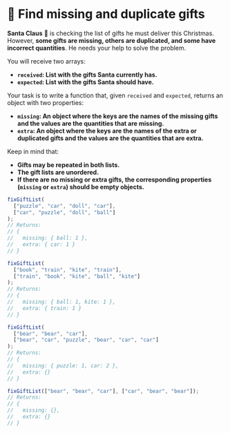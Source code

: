 # 🎁 Find missing and duplicate gifts

**Santa Claus** 🎅 is checking the list of gifts he must deliver this Christmas. However, **some gifts are missing, others are duplicated, and some have incorrect quantities**. He needs your help to solve the problem.

You will receive two arrays:

- **`received`: List with the gifts Santa currently has.**
- **`expected`: List with the gifts Santa should have.**

Your task is to write a function that, given `received` and `expected`, returns an object with two properties:

- **`missing`: An object where the keys are the names of the missing gifts and the values are the quantities that are missing.**
- **`extra`: An object where the keys are the names of the extra or duplicated gifts and the values are the quantities that are extra.**

Keep in mind that:

- **Gifts may be repeated in both lists.**
- **The gift lists are unordered.**
- **If there are no missing or extra gifts, the corresponding properties (`missing` or `extra`) should be empty objects.**

```javascript
fixGiftList(
  ["puzzle", "car", "doll", "car"],
  ["car", "puzzle", "doll", "ball"]
);
// Returns:
// {
//   missing: { ball: 1 },
//   extra: { car: 1 }
// }

fixGiftList(
  ["book", "train", "kite", "train"],
  ["train", "book", "kite", "ball", "kite"]
);
// Returns:
// {
//   missing: { ball: 1, kite: 1 },
//   extra: { train: 1 }
// }

fixGiftList(
  ["bear", "bear", "car"],
  ["bear", "car", "puzzle", "bear", "car", "car"]
);
// Returns:
// {
//   missing: { puzzle: 1, car: 2 },
//   extra: {}
// }

fixGiftList(["bear", "bear", "car"], ["car", "bear", "bear"]);
// Returns:
// {
//   missing: {},
//   extra: {}
// }
```
